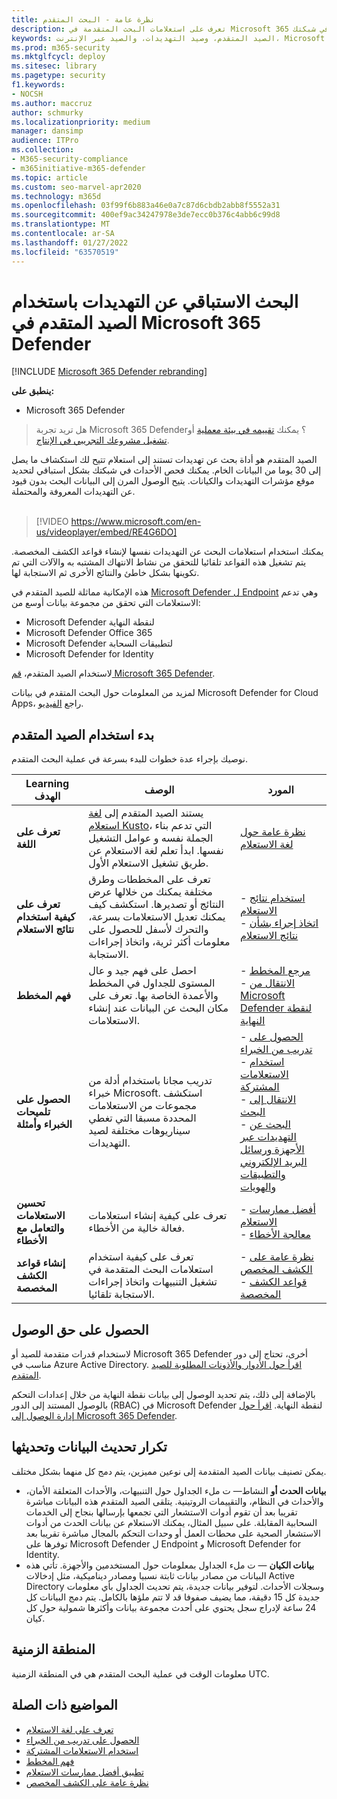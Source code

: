 ```yaml
---
title: نظرة عامة - البحث المتقدم
description: تعرف على استعلامات البحث المتقدمة في Microsoft 365 وكيفية استخدامها للعثور بشكل استباقي على التهديدات ونقاط الضعف في شبكتك
keywords: الصيد المتقدم، وصيد التهديدات، والصيد عبر الإنترنت، Microsoft 365 Defender، microsoft 365، m365، البحث، الاستعلام، بيانات التعقب، عمليات الكشف المخصصة، المخطط، kusto
ms.prod: m365-security
ms.mktglfcycl: deploy
ms.sitesec: library
ms.pagetype: security
f1.keywords:
- NOCSH
ms.author: maccruz
author: schmurky
ms.localizationpriority: medium
manager: dansimp
audience: ITPro
ms.collection:
- M365-security-compliance
- m365initiative-m365-defender
ms.topic: article
ms.custom: seo-marvel-apr2020
ms.technology: m365d
ms.openlocfilehash: 03f99f6b883a46e0a7c87d6cbdb2abb8f5552a31
ms.sourcegitcommit: 400ef9ac34247978e3de7ecc0b376c4abb6c99d8
ms.translationtype: MT
ms.contentlocale: ar-SA
ms.lasthandoff: 01/27/2022
ms.locfileid: "63570519"
---
```

# <a name="proactively-hunt-for-threats-with-advanced-hunting-in-microsoft-365-defender"></a>البحث الاستباقي عن التهديدات باستخدام الصيد المتقدم في Microsoft 365 Defender

[!INCLUDE [Microsoft 365 Defender rebranding](../includes/microsoft-defender.md)]


**ينطبق على:**
- Microsoft 365 Defender

> هل تريد تجربة Microsoft 365 Defender؟ يمكنك [تقييمه في بيئة معملية](m365d-evaluation.md?ocid=cx-docs-MTPtriallab) أو [تشغيل مشروعك التجريبي في الإنتاج](m365d-pilot.md?ocid=cx-evalpilot).
>

الصيد المتقدم هو أداة بحث عن تهديدات تستند إلى استعلام تتيح لك استكشاف ما يصل إلى 30 يوما من البيانات الخام. يمكنك فحص الأحداث في شبكتك بشكل استباقي لتحديد موقع مؤشرات التهديدات والكيانات. يتيح الوصول المرن إلى البيانات البحث بدون قيود عن التهديدات المعروفة والمحتملة.
<br><br>

> [!VIDEO https://www.microsoft.com/en-us/videoplayer/embed/RE4G6DO]

يمكنك استخدام استعلامات البحث عن التهديدات نفسها لإنشاء قواعد الكشف المخصصة. يتم تشغيل هذه القواعد تلقائيا للتحقق من نشاط الانتهاك المشتبه به والآلات التي تم تكوينها بشكل خاطئ والنتائج الأخرى ثم الاستجابة لها.

هذه الإمكانية مماثلة للصيد المتقدم في [Microsoft Defender ل Endpoint](/windows/security/threat-protection/microsoft-defender-atp/advanced-hunting-overview) وهي تدعم الاستعلامات التي تحقق من مجموعة بيانات أوسع من:

- Microsoft Defender لنقطة النهاية
- Microsoft Defender Office 365
- Microsoft Defender لتطبيقات السحابة
- Microsoft Defender for Identity

لاستخدام الصيد المتقدم، [قم Microsoft 365 Defender](m365d-enable.md).

لمزيد من المعلومات حول البحث المتقدم في بيانات Microsoft Defender for Cloud Apps، راجع [الفيديو](https://www.microsoft.com/en-us/videoplayer/embed/RWFISa). 

## <a name="get-started-with-advanced-hunting"></a>بدء استخدام الصيد المتقدم

نوصيك بإجراء عدة خطوات للبدء بسرعة في عملية البحث المتقدم.

| Learning الهدف | الوصف | المورد |
|--|--|--|
| **تعرف على اللغة** | يستند الصيد المتقدم إلى [لغة استعلام Kusto](/azure/kusto/query/)، التي تدعم بناء الجملة نفسه و عوامل التشغيل نفسها. ابدأ تعلم لغة الاستعلام عن طريق تشغيل الاستعلام الأول. | [نظرة عامة حول لغة الاستعلام](advanced-hunting-query-language.md) |
| **تعرف على كيفية استخدام نتائج الاستعلام** | تعرف على المخططات وطرق مختلفة يمكنك من خلالها عرض النتائج أو تصديرها. استكشف كيف يمكنك تعديل الاستعلامات بسرعة، والتحرك لأسفل للحصول على معلومات أكثر ثرية، واتخاذ إجراءات الاستجابة. | - [استخدام نتائج الاستعلام](advanced-hunting-query-results.md)<br /> - [اتخاذ إجراء بشأن نتائج الاستعلام](advanced-hunting-take-action.md) |
| **فهم المخطط** | احصل على فهم جيد و عال المستوى للجداول في المخطط والأعمدة الخاصة بها. تعرف على مكان البحث عن البيانات عند إنشاء الاستعلامات. | - [مرجع المخطط](advanced-hunting-schema-tables.md) <br />- [الانتقال من Microsoft Defender لنقطة النهاية](advanced-hunting-migrate-from-mde.md) |
| **الحصول على تلميحات الخبراء وأمثلة** | تدريب مجانا باستخدام أدلة من خبراء Microsoft. استكشف مجموعات من الاستعلامات المحددة مسبقا التي تغطي سيناريوهات مختلفة لصيد التهديدات. | - [الحصول على تدريب من الخبراء](advanced-hunting-expert-training.md) <br />- [استخدام الاستعلامات المشتركة](advanced-hunting-shared-queries.md) <br />- [الانتقال إلى البحث](advanced-hunting-go-hunt.md) <br />- [البحث عن التهديدات عبر الأجهزة ورسائل البريد الإلكتروني والتطبيقات والهويات](advanced-hunting-query-emails-devices.md) |
| **تحسين الاستعلامات والتعامل مع الأخطاء** | تعرف على كيفية إنشاء استعلامات فعالة خالية من الأخطاء. | - [أفضل ممارسات الاستعلام](advanced-hunting-best-practices.md)<br />- [معالجة الأخطاء](advanced-hunting-errors.md) |
| **إنشاء قواعد الكشف المخصصة** | تعرف على كيفية استخدام استعلامات البحث المتقدمة في تشغيل التنبيهات واتخاذ إجراءات الاستجابة تلقائيا. | - [نظرة عامة على الكشف المخصص](custom-detections-overview.md) <br />- [قواعد الكشف المخصصة](custom-detection-rules.md) |

## <a name="get-access"></a>الحصول على حق الوصول
لاستخدام قدرات متقدمة للصيد أو Microsoft 365 Defender [](microsoft-365-defender.md) أخرى، تحتاج إلى دور مناسب في Azure Active Directory. [اقرأ حول الأدوار والأذونات المطلوبة للصيد المتقدم](custom-roles.md).

بالإضافة إلى ذلك، يتم تحديد الوصول إلى بيانات نقطة النهاية من خلال إعدادات التحكم بالوصول المستند إلى الدور (RBAC) في Microsoft Defender لنقطة النهاية. [اقرأ حول إدارة الوصول إلى Microsoft 365 Defender](m365d-permissions.md).


## <a name="data-freshness-and-update-frequency"></a>تكرار تحديث البيانات وتحديثها
يمكن تصنيف بيانات الصيد المتقدمة إلى نوعين مميزين، يتم دمج كل منهما بشكل مختلف.

- **بيانات الحدث أو** النشاط— ت ملء الجداول حول التنبيهات، والأحداث المتعلقة الأمان، والأحداث في النظام، والتقييمات الروتينية. يتلقى الصيد المتقدم هذه البيانات مباشرة تقريبا بعد أن تقوم أدوات الاستشعار التي تجمعها بإرسالها بنجاح إلى الخدمات السحابية المقابلة. على سبيل المثال، يمكنك الاستعلام عن بيانات الحدث من أدوات الاستشعار الصحية على محطات العمل أو وحدات التحكم بالمجال مباشرة تقريبا بعد توفرها على Microsoft Defender ل Endpoint و Microsoft Defender for Identity.
- **بيانات الكيان** — ت ملء الجداول بمعلومات حول المستخدمين والأجهزة. تأتي هذه البيانات من مصادر بيانات ثابتة نسبيا ومصادر ديناميكية، مثل إدخالات Active Directory وسجلات الأحداث. لتوفير بيانات جديدة، يتم تحديث الجداول بأي معلومات جديدة كل 15 دقيقة، مما يضيف صفوفا قد لا تتم ملؤها بالكامل. يتم دمج البيانات كل 24 ساعة لإدراج سجل يحتوي على أحدث مجموعة بيانات وأكثرها شمولية حول كل كيان.

## <a name="time-zone"></a>المنطقة الزمنية
معلومات الوقت في عملية البحث المتقدم هي في المنطقة الزمنية UTC.

## <a name="related-topics"></a>المواضيع ذات الصلة
- [تعرف على لغة الاستعلام](advanced-hunting-query-language.md)
- [الحصول على تدريب من الخبراء](advanced-hunting-expert-training.md)
- [استخدام الاستعلامات المشتركة](advanced-hunting-shared-queries.md)
- [فهم المخطط](advanced-hunting-schema-tables.md)
- [تطبيق أفضل ممارسات الاستعلام](advanced-hunting-best-practices.md)
- [نظرة عامة على الكشف المخصص](custom-detections-overview.md)
